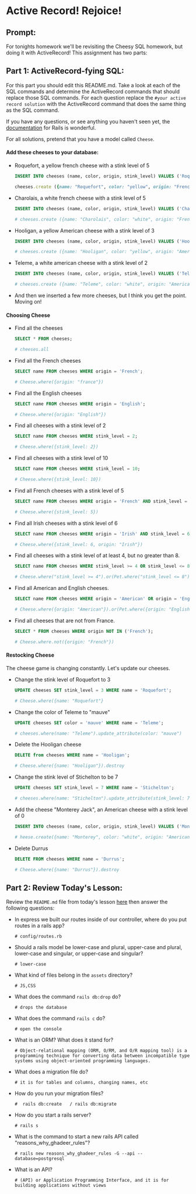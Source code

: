 # Active Record!  Rejoice!

## Prompt:
For tonights homework we'll be revisiting the Cheesy SQL homework, but doing it with ActiveRecord!  This assignment has two parts:

## Part 1: ActiveRecord-fying SQL:

For this part you should edit this README.md. Take a look at each of the SQL commands and determine the ActiveRecord commands that should replace those SQL commands.  For each question replace the `#your active record solution` with the ActiveRecord command that does the same thing as the SQL command.

If you have any questions, or see anything you haven't seen yet, the [documentation](https://guides.rubyonrails.org/active_record_basics.html) for Rails is wonderful.

For all solutions, pretend that you have a model called `Cheese`.

#### Add these cheeses to your database:

- Roquefort, a yellow french cheese with a stink level of 5
  ```sql
  INSERT INTO cheeses (name, color, origin, stink_level) VALUES ('Roquefort', 'yellow', 'French', 5);
  ```

  ```ruby
  cheeses.create ({name: "Roquefort", color: "yellow", origin: "French", stink_level: "5"})
  ```

- Charolais, a white french cheese with a stink level of 5
  ```sql
  INSERT INTO cheeses (name, color, origin, stink_level) VALUES ('Charolais', 'white', 'French', 5);
  ```

  ```ruby
  # cheeses.create ({name: "Charolais", color: "white", origin: "French", stink_level: "5"})
  ```

- Hooligan, a yellow American cheese with a stink level of 3
  ```sql
  INSERT INTO cheeses (name, color, origin, stink_level) VALUES ('Hooligan', 'yellow', 'American', 3);
  ```

  ```ruby
  # cheeses.create ({name: "Hooligan", color: "yellow", origin: "American", stink_level: "3"})
  ```
- Teleme, a white american cheese with a stink level of 2
  ```sql
  INSERT INTO cheeses (name, color, origin, stink_level) VALUES ('Teleme', 'white', 'American', 2);
  ```

  ```ruby
  # cheeses.create ({name: "Teleme", color: "white", origin: "American", stink_level: "2"})
  ```
- And then we inserted a few more cheeses, but I think you get the point.  Moving on!

#### Choosing Cheese


- Find all the cheeses
  
  ```sql
  SELECT * FROM cheeses;
  ```

  ```ruby
  # cheeses.all
  ```

- Find all the French cheeses
    
  ```sql
  SELECT name FROM cheeses WHERE origin = 'French';
  ```

  ```ruby
  # Cheese.where({origin: "france"})
  ```
- Find all the English cheeses
    
  ```sql
  SELECT name FROM cheeses WHERE origin = 'English';
  ```

  ```ruby
  # Cheese.where({origin: "English"})
  ```
- Find all cheeses with a stink level of 2
    
  ```sql
  SELECT name FROM cheeses WHERE stink_level = 2;
  ```

  ```ruby
  # Cheese.where({stink_level: 2})
  ```
- Find all cheeses with a stink level of 10
    
  ```sql
  SELECT name FROM cheeses WHERE stink_level = 10;
  ```

  ```ruby
  # Cheese.where({stink_level: 10})
  ```
- Find all French cheeses with a stink level of 5
    
  ```sql
  SELECT name FROM cheeses WHERE origin = 'French' AND stink_level = 5;
  ```

  ```ruby
  # Cheese.where({stink_level: 5})
  ```
- Find all Irish cheeses with a stink level of 6
    
  ```sql
  SELECT name FROM cheeses WHERE origin = 'Irish' AND stink_level = 6;
  ```

  ```ruby
  # Cheese.where({stink_level: 6, origin: "Irish"})
  ```
- Find all cheeses with a stink level of at least 4, but no greater than 8.
    
  ```sql
  SELECT name FROM cheeses WHERE stink_level >= 4 OR stink_level <= 8;
  ```

  ```ruby
  # Cheese.where("stink_level >= 4").or(Pet.where("stink_level <= 8")).pluck(:name)
  ```
- Find all American and English cheeses.
    
  ```sql
  SELECT name FROM cheeses WHERE origin = 'American' OR origin = 'English';
  ```

  ```ruby
  # Cheese.where({origin: "American"}).or(Pet.where({origin: "English"})).pluck(:name)
  ```
- Find all cheeses that are not from France.
    
  ```sql
  SELECT * FROM cheeses WHERE origin NOT IN ('French');
  ```

  ```ruby
  # Cheese.where.not({origin: "French"})
  ```


#### Restocking Cheese

The cheese game is changing constantly. Let's update our cheeses.

- Change the stink level of Roquefort to 3
    
  ```sql
  UPDATE cheeses SET stink_level = 3 WHERE name = 'Roquefort';
  ```

  ```ruby
  # Cheese.where({name: "Roquefort"}
  ```
- Change the color of Teleme to "mauve"
    
  ```sql
  UPDATE cheeses SET color = 'mauve' WHERE name = 'Teleme';
  ```

  ```ruby
  # cheeses.where(name: "Teleme").update_attribute(color: "mauve")
  ```
- Delete the Hooligan cheese
    
  ```sql
  DELETE from cheeses WHERE name = 'Hooligan';
  ```

  ```ruby
  # Cheese.where({name: "Hooligan"}).destroy
  ```
- Change the stink level of Stichelton to be 7
    
  ```sql
  UPDATE cheeses SET stink_level = 7 WHERE name = 'Stichelton';
  ```

  ```ruby
  # cheeses.where(name: "Stichelton").update_attribute(stink_level: 7)
  ```
- Add the cheese "Monterey Jack", an American cheese with a stink level of 0
    
  ```sql
  INSERT INTO cheeses (name, color, origin, stink_level) VALUES ('Monterey Jack', 'white', 'American', 0);
  ```

  ```ruby
  # heese.create({name: "Monterey", color: "white", origin: "American", stink_level: 0})
  ```
- Delete Durrus
    
  ```sql
  DELETE FROM cheeses WHERE name = 'Durrus';
  ```

  ```ruby
  # Cheese.where({name: "Durrus"}).destroy
  ```

## Part 2: Review Today's Lesson:
Review the `README.md` file from today's lesson [here](https://github.com/WDI-HoneyBadger/w10d03-intro-to-rails) then answer the following questions:

- In express we built our routes inside of our controller, where do you put routes in a rails app?
  ```
  # config/routes.rb 
  ```
- Should a rails model be lower-case and plural, upper-case and plural, lower-case and singular, or upper-case and singular?
  ```
  # lower-case
  ```
- What kind of files belong in the `assets` directory?
  ```
  # JS,CSS
  ```
- What does the command `rails db:drop` do?
  ```
  # drops the database
  ```
- What does the command `rails c` do?
  ```
  # open the console 
  ```
- What is an ORM?  What does it stand for?
  ```
  # Object-relational mapping (ORM, O/RM, and O/R mapping tool) is a programming technique for converting data between incompatible type systems using object-oriented programming languages.
  ```
- What does a migration file do?
  ```
  # it is for tables and columns, changing names, etc
  ```
- How do you run your migration files?
  ```
  #  rails db:create   / rails db:migrate 
  ```
- How do you start a rails server?
  ```
  # rails s
  ```
- What is the command to start a new rails API called "reasons_why_ghadeer_rules"?
  ```
  # rails new reasons_why_ghadeer_rules -G --api --database=postgresql
  ```
- What is an API?
  ```
  # (API) or Application Programming Interface, and it is for building applications without views 
  ```

